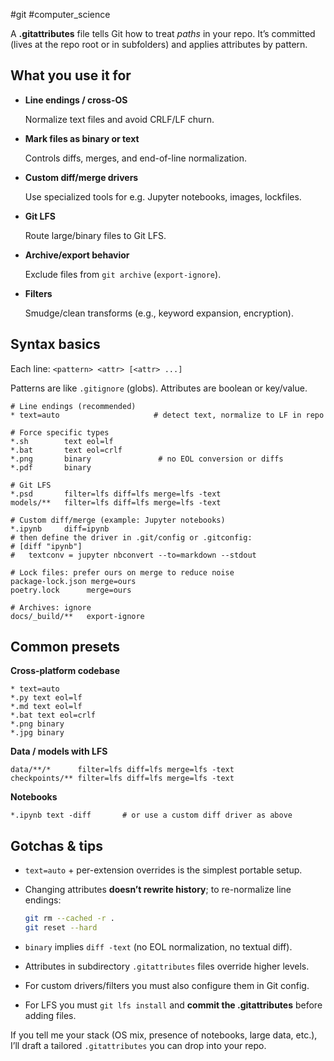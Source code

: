 #git #computer_science 

A **.gitattributes** file tells Git how to treat _paths_ in your repo. It’s committed (lives at the repo root or in subfolders) and applies attributes by pattern.

## What you use it for

- **Line endings / cross-OS**
    
    Normalize text files and avoid CRLF/LF churn.
    
- **Mark files as binary or text**
    
    Controls diffs, merges, and end-of-line normalization.
    
- **Custom diff/merge drivers**
    
    Use specialized tools for e.g. Jupyter notebooks, images, lockfiles.
    
- **Git LFS**
    
    Route large/binary files to Git LFS.
    
- **Archive/export behavior**
    
    Exclude files from `git archive` (`export-ignore`).
    
- **Filters**
    
    Smudge/clean transforms (e.g., keyword expansion, encryption).
    

## Syntax basics

Each line: `<pattern> <attr> [<attr> ...]`

Patterns are like `.gitignore` (globs). Attributes are boolean or key/value.

```
# Line endings (recommended)
* text=auto                     # detect text, normalize to LF in repo

# Force specific types
*.sh        text eol=lf
*.bat       text eol=crlf
*.png       binary               # no EOL conversion or diffs
*.pdf       binary

# Git LFS
*.psd       filter=lfs diff=lfs merge=lfs -text
models/**   filter=lfs diff=lfs merge=lfs -text

# Custom diff/merge (example: Jupyter notebooks)
*.ipynb     diff=ipynb
# then define the driver in .git/config or .gitconfig:
# [diff "ipynb"]
#   textconv = jupyter nbconvert --to=markdown --stdout

# Lock files: prefer ours on merge to reduce noise
package-lock.json merge=ours
poetry.lock      merge=ours

# Archives: ignore
docs/_build/**   export-ignore

```

## Common presets

**Cross-platform codebase**

```
* text=auto
*.py text eol=lf
*.md text eol=lf
*.bat text eol=crlf
*.png binary
*.jpg binary

```

**Data / models with LFS**

```
data/**/*      filter=lfs diff=lfs merge=lfs -text
checkpoints/** filter=lfs diff=lfs merge=lfs -text

```

**Notebooks**

```
*.ipynb text -diff       # or use a custom diff driver as above

```

## Gotchas & tips

- `text=auto` + per-extension overrides is the simplest portable setup.
    
- Changing attributes **doesn’t rewrite history**; to re-normalize line endings:
    
    ```bash
    git rm --cached -r .
    git reset --hard
    
    ```
    
- `binary` implies `diff -text` (no EOL normalization, no textual diff).
    
- Attributes in subdirectory `.gitattributes` files override higher levels.
    
- For custom drivers/filters you must also configure them in Git config.
    
- For LFS you must `git lfs install` and **commit the .gitattributes** before adding files.
    

If you tell me your stack (OS mix, presence of notebooks, large data, etc.), I’ll draft a tailored `.gitattributes` you can drop into your repo.